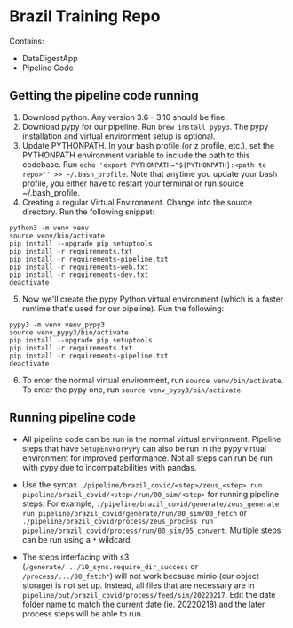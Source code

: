 # Brazil Training Repo

Contains:

- DataDigestApp
- Pipeline Code

## Getting the pipeline code running

1. Download python. Any version 3.6 - 3.10 should be fine.
2. Download pypy for our pipeline. Run `brew install pypy3`. The pypy installation and virtual environment setup is optional.
3. Update PYTHONPATH. In your bash profile (or z profile, etc.), set the PYTHONPATH environment variable to include the path to this codebase. Run `echo 'export PYTHONPATH="${PYTHONPATH}:<path to repo>"' >> ~/.bash_profile`. Note that anytime you update your bash profile, you either have to restart your terminal or run source ~/.bash_profile.
4. Creating a regular Virtual Environment. Change into the source directory. Run the following snippet:

```
python3 -m venv venv
source venv/bin/activate
pip install --upgrade pip setuptools
pip install -r requirements.txt
pip install -r requirements-pipeline.txt
pip install -r requirements-web.txt
pip install -r requirements-dev.txt
deactivate
```

5. Now we'll create the pypy Python virtual environment (which is a faster runtime that's used for our pipeline). Run the following:

```
pypy3 -m venv venv_pypy3
source venv_pypy3/bin/activate
pip install --upgrade pip setuptools
pip install -r requirements.txt
pip install -r requirements-pipeline.txt
deactivate
```

6. To enter the normal virtual environment, run `source venv/bin/activate`. To enter the pypy one, run `source venv_pypy3/bin/activate`.

## Running pipeline code

- All pipeline code can be run in the normal virtual environment. Pipeline steps that have `SetupEnvForPyPy` can also be run in the pypy virtual environment for improved performance. Not all steps can run be run with pypy due to incompatabilities with pandas.

- Use the syntax `./pipeline/brazil_covid/<step>/zeus_<step> run pipeline/brazil_covid/<step>/run/00_sim/<step>` for running pipeline steps. For example, `./pipeline/brazil_covid/generate/zeus_generate run pipeline/brazil_covid/generate/run/00_sim/00_fetch` or `./pipeline/brazil_covid/process/zeus_process run pipeline/brazil_covid/process/run/00_sim/05_convert`. Multiple steps can be run using a `*` wildcard.

- The steps interfacing with s3 (`/generate/.../10_sync.require_dir_success` or `/process/.../00_fetch*`) will not work because minio (our object storage) is not set up. Instead, all files that are necessary are in `pipeline/out/brazil_covid/process/feed/sim/20220217`. Edit the date folder name to match the current date (ie. 20220218) and the later process steps will be able to run.
